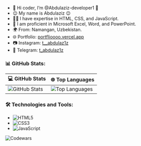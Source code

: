 - 👋 Hi coder, I’m @Abdulaziz-developer1 👋  
- 😉 My name is Abdulaziz 😉  
- 👨‍💻 I have expertise in HTML, CSS, and JavaScript.  
- 💼 I am proficient in Microsoft Excel, Word, and PowerPoint.  
- 🌍 From: Namangan, Uzbekistan.  
- 🌐 Portfolio: [portflioooo.vercel.app](https://portflioooo.vercel.app)  
- 📷 Instagram: [t__abdulaz1z](https://www.instagram.com/t__abdulaz1z)  
- 💬 Telegram: [t_abdulaz1z](https://t.me/t_abdulaz1z)

### 📊 GitHub Stats:

| 💻 **GitHub Stats** | 🌐 **Top Languages** |
|--------------------|-----------------------|
| ![GitHub Stats](https://github-readme-stats.vercel.app/api?username=Abdulaziz-developer1&show_icons=true&theme=dark) | ![Top Languages](https://github-readme-stats.vercel.app/api/top-langs/?username=Abdulaziz-developer1&layout=compact&theme=dark) |

### 🛠️ Technologies and Tools:
- ![HTML5](https://img.shields.io/badge/HTML5-%23E34F26.svg?&style=for-the-badge&logo=html5&logoColor=white)
- ![CSS3](https://img.shields.io/badge/CSS3-%231572B6.svg?&style=for-the-badge&logo=css3&logoColor=white)
- ![JavaScript](https://img.shields.io/badge/JavaScript-%23F7DF1E.svg?&style=for-the-badge&logo=javascript&logoColor=black)

![Codewars](https://www.codewars.com/users/Abdulaziz12/badges/large)
